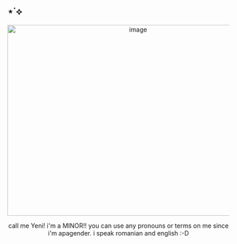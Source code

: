 ## ⋆˙⟡
<p align="center">
<img width="577" height="433" alt="image" src="https://github.com/user-attachments/assets/f503b8e8-c5ac-459e-9edb-351fa79230ce" />
<p align="center"> call me Yeni! i'm a MINOR!! you can use any pronouns or terms on me since i'm apagender. i speak romanian and english :-D
















